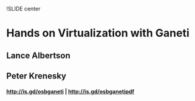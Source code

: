 !SLIDE center

# Hands on Virtualization with Ganeti
## Lance Albertson
## Peter Krenesky

#### http://is.gd/osbganeti | http://is.gd/osbganetipdf
